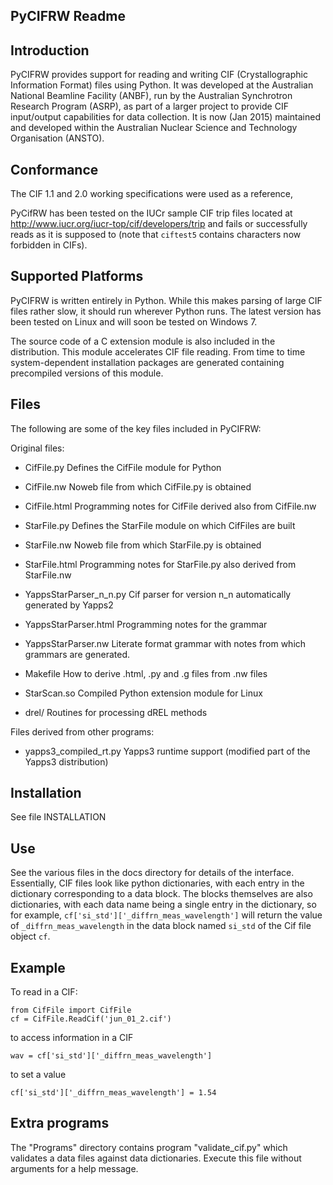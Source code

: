 PyCIFRW Readme
--------------

Introduction
------------

PyCIFRW provides support for reading and writing CIF (Crystallographic
Information Format) files using Python.  It was developed at the
Australian National Beamline Facility (ANBF), run by the Australian
Synchrotron Research Program (ASRP), as part of a larger project to
provide CIF input/output capabilities for data collection.  It is
now (Jan 2015) maintained and developed within the Australian Nuclear Science and
Technology Organisation (ANSTO).

Conformance
-----------

The CIF 1.1 and 2.0 working specifications were used as a reference,

PyCifRW has been tested on the IUCr sample CIF trip files located at
http://www.iucr.org/iucr-top/cif/developers/trip and fails or 
successfully reads as it is supposed to (note that `ciftest5` contains
characters now forbidden in CIFs).   

Supported Platforms
-------------------

PyCIFRW is written entirely in Python.  While this makes parsing of large
CIF files rather slow, it should run wherever Python runs.  The latest version
has been tested on Linux and will soon be tested on Windows 7.

The source code of a C extension module is also included in the distribution.
This module accelerates CIF file reading. From time to time 
system-dependent installation packages are generated containing precompiled
versions of this module. 

Files
-----

The following are some of the key files included in PyCIFRW:

Original files:

* CifFile.py                     Defines the CifFile module for Python
* CifFile.nw                     Noweb file from which CifFile.py is obtained
* CifFile.html                   Programming notes for CifFile derived also from
                               CifFile.nw
* StarFile.py                    Defines the StarFile module on which CifFiles are built
* StarFile.nw                    Noweb file from which StarFile.py is obtained
* StarFile.html                  Programming notes for StarFile.py also derived from StarFile.nw
* YappsStarParser_n_n.py         Cif parser for version n_n automatically generated by Yapps2 
* YappsStarParser.html           Programming notes for the grammar
* YappsStarParser.nw             Literate format grammar with notes from which grammars are
			       generated.
* Makefile                       How to derive .html, .py and .g files from .nw files
* StarScan.so                    Compiled Python extension module for Linux

* drel/                          Routines for processing dREL methods

Files derived from other programs:

* yapps3_compiled_rt.py           Yapps3 runtime support (modified part of the
                               Yapps3 distribution)

Installation
------------

See file INSTALLATION

Use
---

See the various files in the docs directory for details of the interface.  
Essentially, CIF files look like python dictionaries, with each 
entry in the dictionary corresponding to a data block.  The blocks 
themselves are also dictionaries, with each data name being a 
single entry in the dictionary, so for example,
`cf['si_std']['_diffrn_meas_wavelength']` will return the value of 
`_diffrn_meas_wavelength` in the data block named `si_std` of the Cif file object
`cf`.


Example
-------

To read in a CIF:
    
    from CifFile import CifFile
    cf = CifFile.ReadCif('jun_01_2.cif')

to access information in a CIF

    wav = cf['si_std']['_diffrn_meas_wavelength']

to set a value

    cf['si_std']['_diffrn_meas_wavelength'] = 1.54


Extra programs
--------------

The "Programs" directory contains program "validate_cif.py" which
validates a data files against data dictionaries.  Execute this file
without arguments for a help message.
